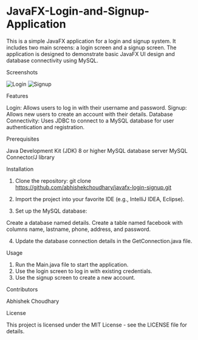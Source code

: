 # JavaFX-Login-and-Signup-Application

This is a simple JavaFX application for a login and signup system. It includes two main screens: a login screen and a signup screen. The application is designed to demonstrate basic JavaFX UI design and database connectivity using MySQL.

Screenshots

![Login](https://github.com/Abhishekchoudhary-09/JavaFX-Login-and-Signup-Application/assets/157678560/0c6653fa-1d69-4a26-9c39-a46bb9ee1b8b)
![Signup](https://github.com/Abhishekchoudhary-09/JavaFX-Login-and-Signup-Application/assets/157678560/ef0ddb3a-4f14-4ee2-b72e-de37dbe8852d)

Features

Login: Allows users to log in with their username and password.
Signup: Allows new users to create an account with their details.
Database Connectivity: Uses JDBC to connect to a MySQL database for user authentication and registration.

Prerequisites

Java Development Kit (JDK) 8 or higher
MySQL database server
MySQL Connector/J library

Installation

1. Clone the repository:
git clone https://github.com/abhishekchoudhary/javafx-login-signup.git

2. Import the project into your favorite IDE (e.g., IntelliJ IDEA, Eclipse).

3. Set up the MySQL database:

Create a database named details.
Create a table named facebook with columns name, lastname, phone, address, and password.

4. Update the database connection details in the GetConnection.java file.

Usage

1. Run the Main.java file to start the application.
2. Use the login screen to log in with existing credentials.
3. Use the signup screen to create a new account.

Contributors

Abhishek Choudhary

License

This project is licensed under the MIT License - see the LICENSE file for details.
